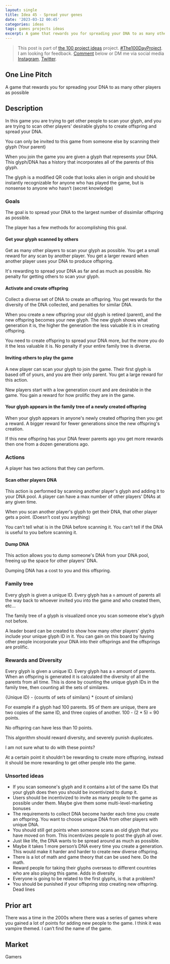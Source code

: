 ```yaml
---
layout: single
title: Idea 45 - Spread your genes
date: '2023-03-12 00:45'
categories: ideas
tags: games projects ideas
excerpt: A game that rewards you for spreading your DNA to as many other players as possible
---
```


> This post is part of [the 100 project ideas](https://blog.abluestar.com/projects/2023-100-ideas/) project. [#The100DayProject](https://www.the100dayproject.org/). I am looking for feedback. <a href='#utterances-comments'>Comment</a> below or DM me via social media <a href="https://instagram.com/funvill" rel="nofollow noopener noreferrer"><i class="fab fa-fw fa-instagram" aria-hidden="true"></i><span class="label">Instagram</span></a>, <a href="https://twitter.com/funvill" rel="nofollow noopener noreferrer"><i class="fab fa-fw fa-twitter" aria-hidden="true"></i><span class="label">Twitter</span></a>.
>

## One Line Pitch

A game that rewards you for spreading your DNA to as many other players as possible

## Description

In this game you are trying to get other people to scan your glyph, and you are trying to scan other players' desirable glyphs to create offspring and spread your DNA.

You can only be invited to this game from someone else by scanning their glyph (Your parent)

When you join the game you are given a glyph that represents your DNA. This glyph/DNA has a history that incorporates all of the parents of this glyph.

The glyph is a modified QR code that looks alien in origin and should be instantly recognizable for anyone who has played the game, but is nonsense to anyone who hasn’t (secret knowledge)

### Goals

The goal is to spread your DNA to the largest number of dissimilar offspring as possible.

The player has a few methods for accomplishing this goal.

#### Get your glyph scanned by others

Get as many other players to scan your glyph as possible. You get a small reward for any scan by another player. You get a larger reward when another player uses your DNA to produce offspring.

It's rewarding to spread your DNA as far and as much as possible. No penalty for getting others to scan your glyph.

#### Activate and create offspring

Collect a diverse set of DNA to create an offspring. You get rewards for the diversity of the DNA collected, and penalties for similar DNA.

When you create a new offspring your old glyph is retired (parent), and the new offspring becomes your new glyph. The new glyph shows what generation it is, the higher the generation the less valuable it is in creating offspring.

You need to create offspring to spread your DNA more, but the more you do it the less valuable it is. No penalty if your entire family tree is diverse.

#### Inviting others to play the game

A new player can scan your glyph to join the game. Their first glyph is based off of yours, and you are their only parent. You get a large reward for this action.

New players start with a low generation count and are desirable in the game. You gain a reward for how prolific they are in the game.

#### Your glyph appears in the family tree of a newly created offspring

When your glyph appears in anyone's newly created offspring then you get a reward. A bigger reward for fewer generations since the new offspring's creation.

If this new offspring has your DNA fewer parents ago you get more rewards then one from a dozen generations ago.

### Actions

A player has two actions that they can perform.

#### Scan other players DNA

This action is performed by scanning another player's glyph and adding it to your DNA pool. A player can have a max number of other players' DNAs at any given time.

When you scan another player's glyph to get their DNA, that other player gets a point. (Doesn’t cost you anything)

You can’t tell what is in the DNA before scanning it. You can’t tell if the DNA is useful to you before scanning it.

#### Dump DNA

This action allows you to dump someone's DNA from your DNA pool, freeing up the space for other players' DNA.

Dumping DNA has a cost to you and this offspring.

### Family tree

Every glyph is given a unique ID. Every glyph has a `n` amount of parents all the way back to whoever invited you into the game and who created them, etc…

The family tree of a glyph is visualized once you scan someone else's glyph not before.

A leader board can be created to show how many other players' glyphs include your unique glyph ID in it. You can gain on this board by having other people incorporate your DNA into their offsprings and the offsprings are prolific.

### Rewards and Diversity

Every glyph is given a unique ID. Every glyph has a `n` amount of parents. When an offspring is generated it is calculated the diversity of all the parents from all time. This is done by counting the unique glyph IDs in the family tree, then counting all the sets of similares.

{Unique ID} - {counts of sets of similars} * {count of similars}

For example if a glyph had 100 parents. 95 of them are unique, there are two copies of the same ID, and three copies of another. 100 - (2 * 5) = 90 points.

No offspring can have less than 10 points.

This algorithm should reward diversity, and severely punish duplicates.

I am not sure what to do with these points?

At a certain point it shouldn’t be rewarding to create more offspring, instead it should be more rewarding to get other people into the game.

### Unsorted ideas

- If you scan someone's glyph and it contains a lot of the same IDs that your glyph does then you should be incentivized to dump it.
- Users should be incentivized to invite as many people to the game as possible under them. Maybe give them some multi-level-marketing bonuses
- The requirements to collect DNA become harder each time you create an offspring. You want to choose unique DNA from other players with unique DNA.
- You should still get points when someone scans an old glyph that you have moved on from. This incentivizes people to post the glyph all over.
- Just like life, the DNA wants to be spread around as much as possible.
- Maybe it takes 1 more person’s DNA every time you create a generation. This would make it harder and harder to create new diverse offspring.
- There is a lot of math and game theory that can be used here. Do the math.
- Reward people for taking their glyphs overseas to different countries who are also playing this game. Adds in diversity
- Everyone is going to be related to the first glyphs, is that a problem?
- You should be punished if your offspring stop creating new offspring. Dead lines

## Prior art

There was a time in the 2000s where there was a series of games where you gained a lot of points for adding new people to the game. I think it was vampire themed. I can’t find the name of the game.

## Market

Gamers
